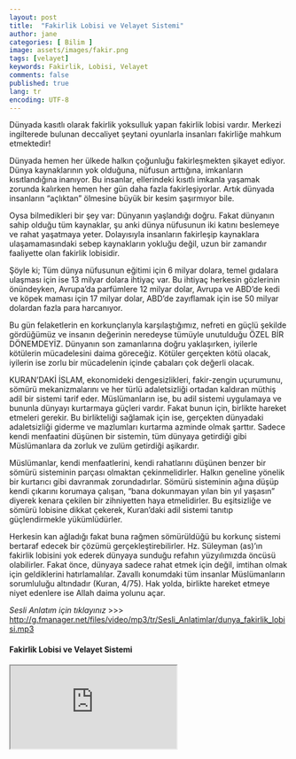 ```yaml
---
layout: post
title:  "Fakirlik Lobisi ve Velayet Sistemi"
author: jane
categories: [ Bilim ]
image: assets/images/fakir.png
tags: [velayet]
keywords: Fakirlik, Lobisi, Velayet
comments: false
published: true
lang: tr
encoding: UTF-8
---
```


Dünyada kasıtlı olarak fakirlik yoksulluk yapan fakirlik lobisi vardır.  Merkezi ingilterede bulunan deccaliyet şeytani oyunlarla insanları fakirliğe mahkum etmektedir!

Dünyada hemen her ülkede halkın çoğunluğu fakirleşmekten şikayet ediyor. Dünya kaynaklarının yok olduğuna, nüfusun arttığına, imkanların kısıtlandığına inanıyor. Bu insanlar, ellerindeki kısıtlı imkanla yaşamak zorunda kalırken hemen her gün daha fazla fakirleşiyorlar. Artık dünyada insanların “açlıktan” ölmesine büyük bir kesim şaşırmıyor bile.

Oysa bilmedikleri bir şey var: Dünyanın yaşlandığı doğru. Fakat dünyanın sahip olduğu tüm kaynaklar, şu anki dünya nüfusunun iki katını beslemeye ve rahat yaşatmaya yeter. Dolayısıyla insanların fakirleşip kaynaklara ulaşamamasındaki sebep kaynakların yokluğu değil, uzun bir zamandır faaliyette olan fakirlik lobisidir.

Şöyle ki; Tüm dünya nüfusunun eğitimi için 6 milyar dolara, temel gıdalara ulaşması için ise 13 milyar dolara ihtiyaç var. Bu ihtiyaç herkesin gözlerinin önündeyken, Avrupa’da parfümlere 12 milyar dolar, Avrupa ve ABD’de kedi ve köpek maması için 17 milyar dolar, ABD’de zayıflamak için ise 50 milyar dolardan fazla para harcanıyor.

Bu gün felaketlerin en korkunçlarıyla karşılaştığımız, nefreti en güçlü şekilde gördüğümüz ve insanın değerinin neredeyse tümüyle unutulduğu ÖZEL BİR DÖNEMDEYİZ. Dünyanın son zamanlarına doğru yaklaşırken, iyilerle kötülerin mücadelesini daima göreceğiz. Kötüler gerçekten kötü olacak, iyilerin ise zorlu bir mücadelenin içinde çabaları çok değerli olacak.

KURAN’DAKİ İSLAM, ekonomideki dengesizlikleri, fakir-zengin uçurumunu, sömürü mekanizmalarını ve her türlü adaletsizliği ortadan kaldıran müthiş adil bir sistemi tarif eder. Müslümanların ise, bu adil sistemi uygulamaya ve bununla dünyayı kurtarmaya güçleri vardır. Fakat bunun için, birlikte hareket etmeleri gerekir. Bu birlikteliği sağlamak için ise, gerçekten dünyadaki adaletsizliği giderme ve mazlumları kurtarma azminde olmak şarttır. Sadece kendi menfaatini düşünen bir sistemin, tüm dünyaya getirdiği gibi Müslümanlara da zorluk ve zulüm getirdiği aşikardır.

Müslümanlar, kendi menfaatlerini, kendi rahatlarını düşünen benzer bir sömürü sisteminin parçası olmaktan çekinmelidirler. Halkın geneline yönelik bir kurtarıcı gibi davranmak zorundadırlar. Sömürü sisteminin ağına düşüp kendi çıkarını korumaya çalışan, “bana dokunmayan yılan bin yıl yaşasın” diyerek kenara çekilen bir zihniyetten haya etmelidirler. Bu eşitsizliğe ve sömürü lobisine dikkat çekerek, Kuran’daki adil sistemi tanıtıp güçlendirmekle yükümlüdürler. 

Herkesin kan ağladığı fakat buna rağmen sömürüldüğü bu korkunç sistemi bertaraf edecek bir çözümü gerçekleştirebilirler. Hz. Süleyman (as)’ın fakirlik lobisini yok ederek dünyaya sunduğu refahın yüzyılımızda öncüsü olabilirler. Fakat önce, dünyaya sadece rahat etmek için değil, imtihan olmak için geldiklerini hatırlamalılar. Zavallı konumdaki tüm insanlar Müslümanların sorumluluğu altındadır (Kuran, 4/75). Hak yolda, birlikte hareket etmeye niyet edenlere ise Allah daima yolunu açar.

*Sesli Anlatım için tıklayınız* >>> http://g.fmanager.net/files/video/mp3/tr/Sesli_Anlatimlar/dunya_fakirlik_lobisi.mp3

#### Fakirlik Lobisi ve Velayet Sistemi

<div class="embed-responsive embed-responsive-16by9">
<iframe class="embed-responsive-item" src="https://g.fmanager.net/files/video/mp4/tr/belgeseller/Fakirlik_Lobisi_A9TV.mp4"></iframe>
</div>

<!--
<div>
<a class="twitter-share-button" 
href="https://twitter.com/intent/tweet?text= Ve bunu Peygamber (sav) söylüyor. Mesela rüyasında bir şey görüp ağlamak nasıl mantıksızsa, üzülmek nasıl mantıksızsa, aynı şekilde dünyada bir şey olduğunda, ona üzülüp ağlamak da aynı şekilde mantıksızdır.">
</a>

<script>!function(d,s,id){var js,fjs=d.getElementsByTagName(s)[0];if(!d.getElementById(id)){js=d.createElement(s);js.id=id;js.src="https://platform.twitter.com/widgets.js";fjs.parentNode.insertBefore(js,fjs);}}(document,"script","twitter-wjs");</script> </div>
 
<div>
<a href="https://twitter.com/zekidem20379657" class="twitter-follow-button" data-show-count="false"></a>
<script async src="https://platform.twitter.com/widgets.js" charset="utf-8"></script>
</div-->
